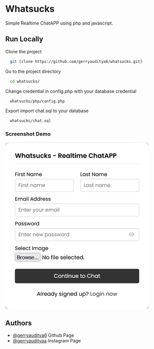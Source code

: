 # Whatsucks

Simple Realtime ChatAPP using php and javascript.

## Run Locally

Clone the project

```bash
  git [clone https://github.com/gerryauditya6/whatsucks.git]
```

Go to the project directory

```bash
  cd whatsucks/
```

Change credential in config.php with your database credential

```bash
  whatsucks/php/config.php
```

Export import chat.sql to your database

```bash
  whatsucks/chat.sql
```

### Screenshot Demo
![result image](https://github.com/gerryauditya6/whatsucks/blob/main/screenshot/Screenshot%20Whatsucks.png)

## Authors

- [@gerryauditya6](https://www.github.com/gerryauditya6) Github Page
- [@gerryaudityaa](https://www.instagram.com/gerryaudityaa) Instagram Page

